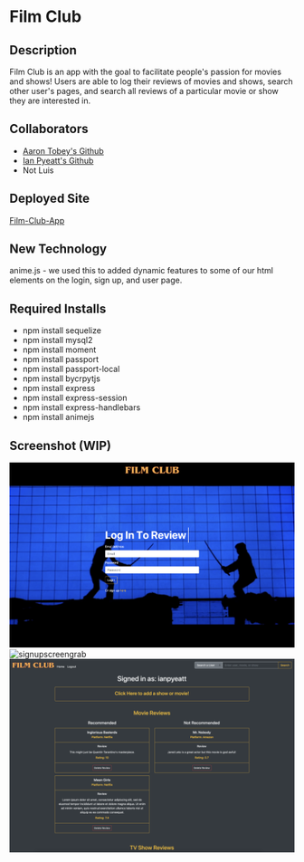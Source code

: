 # Film Club

## Description

Film Club is an app with the goal to facilitate people's passion for movies and shows! Users are able to log their reviews of movies and shows, search other user's pages, and search all reviews of a particular movie or show they are interested in.

## Collaborators

- [Aaron Tobey's Github](https://github.com/abtobey)
- [Ian Pyeatt's Github](https://github.com/pyeatti)
- Not Luis

## Deployed Site

[Film-Club-App](https://film-club-ian-aaron.herokuapp.com/)

## New Technology

anime.js - we used this to added dynamic features to some of our html elements on the login, sign up, and user page.

## Required Installs

- npm install sequelize
- npm install mysql2
- npm install moment
- npm install passport
- npm install passport-local
- npm install bycrpytjs
- npm install express
- npm install express-session
- npm install express-handlebars
- npm install animejs

## Screenshot (WIP)

![loginscreengrab](public/assets/Login.png)
![signupscreengrab](public/assets/SignUp.png)
![userpagescreengrab](public/assets/UserPage.png)
